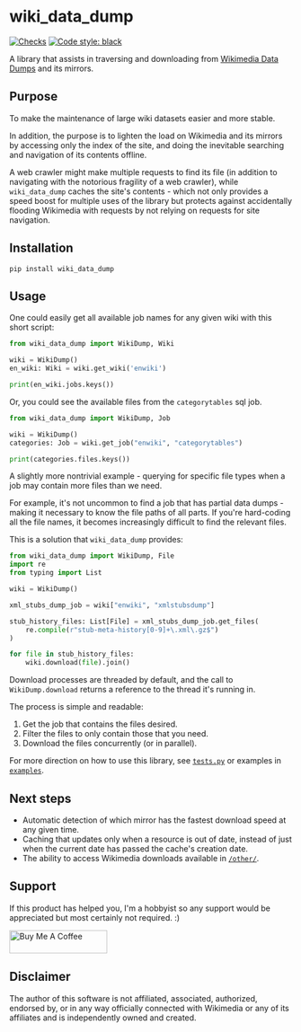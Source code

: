 # wiki_data_dump

[![Checks](https://github.com/jon-edward/wiki_dump/actions/workflows/checks.yml/badge.svg)](https://github.com/jon-edward/wiki_dump/actions/workflows/checks.yml)
[![Code style: black](https://img.shields.io/badge/code%20style-black-000000.svg)](https://github.com/psf/black)

A library that assists in traversing and downloading from 
[Wikimedia Data Dumps](https://dumps.wikimedia.org) and its mirrors.

## Purpose
To make the maintenance of large wiki datasets easier and more stable. 

In addition, the purpose is to lighten the load on Wikimedia and its mirrors by 
accessing only the index of the site, and doing the inevitable searching and 
navigation of its contents offline. 

A web crawler might make multiple requests to find its file (in addition to 
navigating with the notorious fragility of a web crawler), while `wiki_data_dump` 
caches the site's contents - which not only provides a speed boost for multiple 
uses of the library but protects against accidentally flooding
Wikimedia with requests by not relying on requests for site navigation.

## Installation
`pip install wiki_data_dump`

## Usage
One could easily get all available job names for any given wiki with this 
short script:

```python
from wiki_data_dump import WikiDump, Wiki

wiki = WikiDump()
en_wiki: Wiki = wiki.get_wiki('enwiki')

print(en_wiki.jobs.keys())
```

Or, you could see the available files from the `categorytables` sql job.

```python
from wiki_data_dump import WikiDump, Job

wiki = WikiDump()
categories: Job = wiki.get_job("enwiki", "categorytables")

print(categories.files.keys())
```

A slightly more nontrivial example - querying for specific file types when a job 
may contain more files than we need.

For example, it's not uncommon to find a job that has partial data dumps - making
it necessary to know the file paths of all parts. If you're hard-coding all the 
file names, it becomes increasingly difficult to find the relevant files.

This is a solution that `wiki_data_dump` provides:
```python
from wiki_data_dump import WikiDump, File
import re
from typing import List

wiki = WikiDump()

xml_stubs_dump_job = wiki["enwiki", "xmlstubsdump"]

stub_history_files: List[File] = xml_stubs_dump_job.get_files(
    re.compile(r"stub-meta-history[0-9]+\.xml\.gz$")
)

for file in stub_history_files:
    wiki.download(file).join()
```

Download processes are threaded by default, and the call to `WikiDump.download`
returns a reference to the thread it's running in.

The process is simple and readable: 
1. Get the job that contains the files desired.
2. Filter the files to only contain those that you need.
3. Download the files concurrently (or in parallel).

For more direction on how to use this library, see [`tests.py`](tests.py) or 
examples in [`examples`](examples).

## Next steps

* Automatic detection of which mirror has the fastest download speed at any 
given time.
* Caching that updates only when a resource is out of date, instead of just when
the current date has passed the cache's creation date.
* The ability to access Wikimedia downloads available in 
[`/other/`](https://dumps.wikimedia.org/other/).

## Support
If this product has helped you, I'm a hobbyist so any support would be appreciated but
most certainly not required. :)

<a href="https://www.buymeacoffee.com/jonedward" target="_blank">
<img src="https://cdn.buymeacoffee.com/buttons/default-orange.png" 
alt="Buy Me A Coffee" height="41" width="174"></a>

## Disclaimer
The author of this software is not affiliated, associated, authorized, endorsed by, 
or in any way officially connected with Wikimedia or any of its affiliates and is 
independently owned and created.